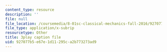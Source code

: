 ```yaml
---
content_type: resource
description: ''
file: null
file_location: /coursemedia/8-01sc-classical-mechanics-fall-2016/927077b5e67e1d11295ca2b773273ad9_ofgusnhQ07Q.srt
file_type: application/x-subrip
resourcetype: Other
title: 3play caption file
uid: 927077b5-e67e-1d11-295c-a2b773273ad9
---
```

